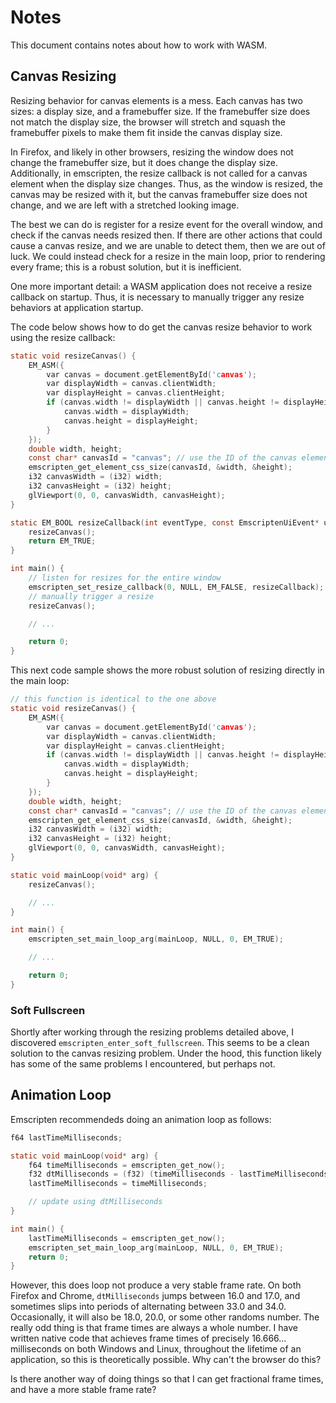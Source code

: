 # Notes

This document contains notes about how to work with WASM.

## Canvas Resizing

Resizing behavior for canvas elements is a mess. Each canvas has two sizes: a
display size, and a framebuffer size. If the framebuffer size does not match
the display size, the browser will stretch and squash the framebuffer pixels to
make them fit inside the canvas display size.

In Firefox, and likely in other browsers, resizing the window does not change
the framebuffer size, but it does change the display size. Additionally, in
emscripten, the resize callback is not called for a canvas element when the
display size changes. Thus, as the window is resized, the canvas may be resized
with it, but the canvas framebuffer size does not change, and we are left with
a stretched looking image.

The best we can do is register for a resize event for the overall window, and
check if the canvas needs resized then. If there are other actions that could
cause a canvas resize, and we are unable to detect them, then we are out of
luck. We could instead check for a resize in the main loop, prior to rendering
every frame; this is a robust solution, but it is inefficient.

One more important detail: a WASM application does not receive a resize
callback on startup. Thus, it is necessary to manually trigger any resize
behaviors at application startup.

The code below shows how to do get the canvas resize behavior to work using the
resize callback:

```c
static void resizeCanvas() {
	EM_ASM({
		var canvas = document.getElementById('canvas');
		var displayWidth = canvas.clientWidth;
		var displayHeight = canvas.clientHeight;
		if (canvas.width != displayWidth || canvas.height != displayHeight) {
			canvas.width = displayWidth;
			canvas.height = displayHeight;
		}
	});
	double width, height;
	const char* canvasId = "canvas"; // use the ID of the canvas element defined in the HTML
	emscripten_get_element_css_size(canvasId, &width, &height);
	i32 canvasWidth = (i32) width;
	i32 canvasHeight = (i32) height;
	glViewport(0, 0, canvasWidth, canvasHeight);
}

static EM_BOOL resizeCallback(int eventType, const EmscriptenUiEvent* uiEvent, void* userData) {
	resizeCanvas();
	return EM_TRUE;
}

int main() {
	// listen for resizes for the entire window
	emscripten_set_resize_callback(0, NULL, EM_FALSE, resizeCallback);
	// manually trigger a resize
	resizeCanvas();

	// ...

	return 0;
}
```

This next code sample shows the more robust solution of resizing directly in
the main loop:

```c
// this function is identical to the one above
static void resizeCanvas() {
	EM_ASM({
		var canvas = document.getElementById('canvas');
		var displayWidth = canvas.clientWidth;
		var displayHeight = canvas.clientHeight;
		if (canvas.width != displayWidth || canvas.height != displayHeight) {
			canvas.width = displayWidth;
			canvas.height = displayHeight;
		}
	});
	double width, height;
	const char* canvasId = "canvas"; // use the ID of the canvas element defined in the HTML
	emscripten_get_element_css_size(canvasId, &width, &height);
	i32 canvasWidth = (i32) width;
	i32 canvasHeight = (i32) height;
	glViewport(0, 0, canvasWidth, canvasHeight);
}

static void mainLoop(void* arg) {
	resizeCanvas();

	// ...
}

int main() {
	emscripten_set_main_loop_arg(mainLoop, NULL, 0, EM_TRUE);

	// ...

	return 0;
}
```

### Soft Fullscreen

Shortly after working through the resizing problems detailed above, I
discovered `emscripten_enter_soft_fullscreen`. This seems to be a clean
solution to the canvas resizing problem. Under the hood, this function likely
has some of the same problems I encountered, but perhaps not.

## Animation Loop

Emscripten recommendeds doing an animation loop as follows:

```c
f64 lastTimeMilliseconds;

static void mainLoop(void* arg) {
	f64 timeMilliseconds = emscripten_get_now();
	f32 dtMilliseconds = (f32) (timeMilliseconds - lastTimeMilliseconds);
	lastTimeMilliseconds = timeMilliseconds;

	// update using dtMilliseconds
}

int main() {
	lastTimeMilliseconds = emscripten_get_now();
	emscripten_set_main_loop_arg(mainLoop, NULL, 0, EM_TRUE);
	return 0;
}
```

However, this does loop not produce a very stable frame rate. On both Firefox
and Chrome, `dtMilliseconds` jumps between 16.0 and 17.0, and sometimes slips
into periods of alternating between 33.0 and 34.0. Occasionally, it will also
be 18.0, 20.0, or some other randoms number. The really odd thing is that frame
times are always a whole number. I have written native code that achieves frame
times of precisely 16.666... milliseconds on both Windows and Linux, throughout
the lifetime of an application, so this is theoretically possible. Why can't
the browser do this?

Is there another way of doing things so that I can get fractional frame times,
and have a more stable frame rate?
